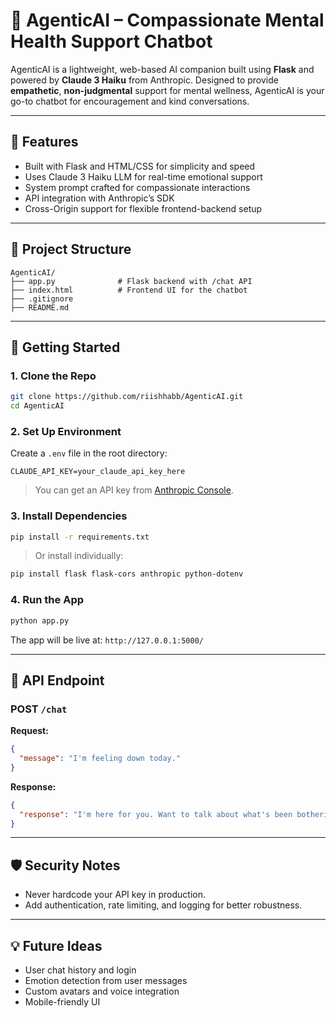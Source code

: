 # 🤖 AgenticAI – Compassionate Mental Health Support Chatbot

AgenticAI is a lightweight, web-based AI companion built using **Flask** and powered by **Claude 3 Haiku** from Anthropic. Designed to provide **empathetic**, **non-judgmental** support for mental wellness, AgenticAI is your go-to chatbot for encouragement and kind conversations.

---

## 🌟 Features

- Built with Flask and HTML/CSS for simplicity and speed
- Uses Claude 3 Haiku LLM for real-time emotional support
- System prompt crafted for compassionate interactions
- API integration with Anthropic’s SDK
- Cross-Origin support for flexible frontend-backend setup

---

## 📁 Project Structure

```
AgenticAI/
├── app.py              # Flask backend with /chat API
├── index.html          # Frontend UI for the chatbot
├── .gitignore
├── README.md
```

---

## 🚀 Getting Started

### 1. Clone the Repo

```bash
git clone https://github.com/riishhabb/AgenticAI.git
cd AgenticAI
```

### 2. Set Up Environment

Create a `.env` file in the root directory:

```
CLAUDE_API_KEY=your_claude_api_key_here
```

> You can get an API key from [Anthropic Console](https://console.anthropic.com/).

### 3. Install Dependencies

```bash
pip install -r requirements.txt
```

> Or install individually:

```bash
pip install flask flask-cors anthropic python-dotenv
```

### 4. Run the App

```bash
python app.py
```

The app will be live at: `http://127.0.0.1:5000/`

---

## 📡 API Endpoint

### POST `/chat`

**Request:**
```json
{
  "message": "I'm feeling down today."
}
```

**Response:**
```json
{
  "response": "I'm here for you. Want to talk about what's been bothering you?"
}
```

---

## 🛡️ Security Notes

- Never hardcode your API key in production.
- Add authentication, rate limiting, and logging for better robustness.

---

## 💡 Future Ideas

- User chat history and login
- Emotion detection from user messages
- Custom avatars and voice integration
- Mobile-friendly UI
